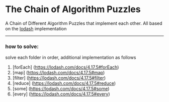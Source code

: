 # The Chain of Algorithm Puzzles

A Chain of Different Algorithm Puzzles that implement each other. All based on the [lodash](https://lodash.com/docs/4.17.5) implementation

<hr>

### how to solve:

solve each folder in order, additional implementation as follows
    
1. [forEach] (https://lodash.com/docs/4.17.5#forEach)
2. [map] (https://lodash.com/docs/4.17.5#map)
3. [filter] (https://lodash.com/docs/4.17.5#filter)
4. [reduce] (https://lodash.com/docs/4.17.5#reduce)
5. [some] (https://lodash.com/docs/4.17.5#some)
6. [every] (https://lodash.com/docs/4.17.5#every)